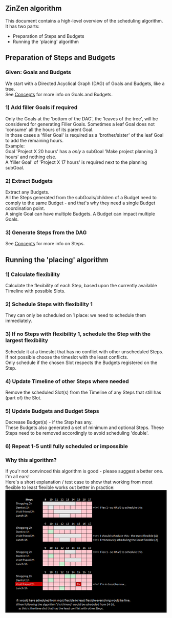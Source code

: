 ## ZinZen algorithm

This document contains a high-level overview of the scheduling algorithm.  
It has two parts:  
- Preparation of Steps and Budgets
- Running the 'placing' algorithm  


## Preparation of Steps and Budgets

### Given: Goals and Budgets
We start with a Directed Acyclical Graph (DAG) of Goals and Budgets, like a tree.  
See [Concepts](documentation/functional/Concepts.md) for more info on Goals and Budgets.

### 1) Add filler Goals if required  
Only the Goals at the 'bottom of the DAG', the 'leaves of the tree', will be considered for generating Filler Goals. 
Sometimes a leaf Goal does not 'consume' all the hours of its parent Goal.  
In those cases a 'filler Goal' is required as a 'brother/sister' of the leaf Goal to add the remaining hours.  
Example:  
Goal 'Project X 20 hours' has a _only_ a subGoal 'Make project planning 3 hours' and nothing else.  
A 'filler Goal' of 'Project X 17 hours' is required next to the planning subGoal.
  
### 2) Extract Budgets
Extract any Budgets.  
All the Steps generated from the subGoals/children of a Budget need to comply to the same Budget - and that's why they need a single Budget coordination point.  
A single Goal can have multiple Budgets. A Budget can impact multiple Goals.   
  
### 3) Generate Steps from the DAG
See [Concepts](documentation/functional/Concepts.md) for more info on Steps.

## Running the 'placing' algorithm

### 1) Calculate flexibility
Calculate the flexibility of each Step, based upon the currently available Timeline with possible Slots.

### 2) Schedule Steps with flexibility 1
They can only be scheduled on 1 place: we need to schedule them immediately.

### 3) If no Steps with flexibility 1, schedule the Step with the largest flexibility
Schedule it at a timeslot that has no conflict with other unscheduled Steps. 
If not possible choose the timeslot with the least conflicts.  
Only schedule if the chosen Slot respects the Budgets registered on the Step.

### 4) Update Timeline of other Steps where needed  
Remove the scheduled Slot(s) from the Timeline of any Steps that still has (part of) the Slot.


### 5) Update Budgets and Budget Steps  

Decrease Budget(s) - if the Step has any.    
These Budgets also generated a set of minimum and optional Steps. These Steps need to be removed accordingly to avoid scheduling 'double'.


### 6) Repeat 1-5 until fully scheduled or impossible


### Why this algorithm?
If you'r not convinced this algorithm is good - please suggest a better one. I'm all ears!  
Here's a short explanation / test case to show that working from most flexible to least flexible works out better in practice:  
<img src="/documentation/functional/why-most-flex-to-least-is-better.png" alt="Why-this-is-better" width="800"/>